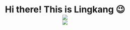 <div align="center">
    <h1 style="display:inline;">Hi there! This is Lingkang 😉</h1>
</div>

<div align="center">
    <img src="https://github-readme-stats.vercel.app/api/top-langs/?username=LingkKang&hide=html,css,javascript&layout=compact&count_private=true">
</div>

<div align="center">
    <img src="https://github-readme-stats.vercel.app/api?username=LingkKang&show_icons=true&count_private=true">
</div>

<!---
<img src="https://cdn-0.emojis.wiki/emoji-pics-lf/telegram/smiling-face-telegram.gif" width="40"/>
<img src="https://cdn-0.emojis.wiki/uploads/2020/12/Dart_WIN-1.gif-1.gif" width="70"/>
- 👋 Hi, I’m @LingkKang
- ✏ You can call me Lingkang. 
- 👀 I’m interested in 
    - Back-end Develop (Python, Java)
    - Front-end Design
    - Artificial Intelligence

- 📫 Mail me at *lingkkang@gmail.com* plz.
- 🗺 View my github pages at [lingkkang.github.io](https://lingkkang.github.io) :) 
--->

<!---

- 🌱 I’m currently learning *Dive into Deep Learning*

- 💞️ I’m looking to collaborate on 

![](https://cdn-0.emojis.wiki/emoji-pics-lf/telegram/winking-face-telegram.gif)
--->

<!---
LingkKang/LingkKang is a ✨ special ✨ repository because its `README.md` (this file) appears on your GitHub profile.
You can click the Preview link to take a look at your changes.
--->
